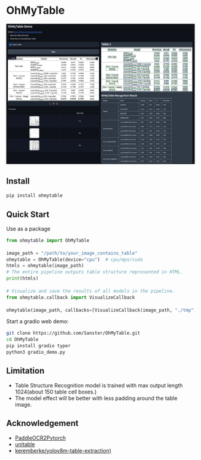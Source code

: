 # OhMyTable

![example](https://raw.githubusercontent.com/Sanster/OhMyTable/main/assets/example.jpg)

## Install

```bash
pip install ohmytable
```

## Quick Start

Use as a package

```python
from ohmytable import OhMyTable

image_path = "/path/to/your_image_contains_table"
ohmytable = OhMyTable(device="cpu")  # cpu/mps/cuda
htmls = ohmytable(image_path)
# The entire pipeline outputs table structure represented in HTML.
print(htmls)

# Visualize and save the results of all models in the pipeline.
from ohmytable.callback import VisualizeCallback

ohmytable(image_path, callbacks=[VisualizeCallback(image_path, "./tmp")])
```

Start a gradio web demo:

```bash
git clone https://github.com/Sanster/OhMyTable.git
cd OhMyTable
pip install gradio typer
python3 gradio_demo.py
```

## Limitation

- Table Structure Recognition model is trained with max output length 1024(about 150 table cell boxes.)
- The model effect will be better with less padding around the table image.

## Acknowledgement

- [PaddleOCR2Pytorch](https://github.com/frotms/PaddleOCR2Pytorch)
- [unitable](https://github.com/poloclub/unitable)
- [keremberke/yolov8m-table-extraction)](https://huggingface.co/keremberke/yolov8m-table-extraction)
